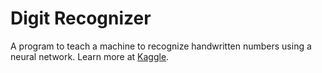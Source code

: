# Digit Recognizer

A program to teach a machine to recognize handwritten numbers using a neural network. Learn more at [Kaggle](https://www.kaggle.com/c/digit-recognizer).
